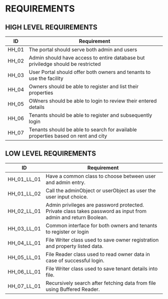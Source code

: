 # REQUIREMENTS

## HIGH LEVEL REQUIREMENTS

|ID|Requirement|
|--|-----------|
| HH_01 | The portal should serve both admin and users |
| HH_02 | Admin should have access to entire database but priviledge should be restricted |
| HH_03 | User Portal should offer both owners and tenants to use the facility |
| HH_04 | Owners should be able to register and list their properties |
| HH_05 | OWners should be able to login to review their entered details |
| HH_06 | Tenants should be able to register and subsequently login |
| HH_07 | Tenants should be able to search for available properties based on rent and city |

## LOW LEVEL REQUIREMENTS

|ID|Requirement|
|--|-----------|
| HH_01_LL_01 | Have a common class to choose between user and admin entry. |
| HH_01_LL_02 | Call the adminObject or userObject as user the user input choice. |
| HH_02_LL_01 | Admin privileges are password protected. Private class takes password as input from admin and return Boolean. |
| HH_03_LL_01 | Common interface for both owners and tenants to register or login |
| HH_04_LL_01 | File Writer class used to save owner registration and property listed data. |
| HH_05_LL_01 | File Reader class used to read owner data in case of successful login. |
| HH_06_LL_01 | File Writer class used to save tenant details into file. |
| HH_07_LL_01 | Recursively search after fetching data from file using Buffered Reader. |

